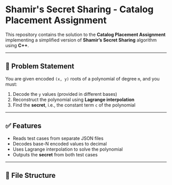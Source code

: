 # Shamir's Secret Sharing - Catalog Placement Assignment

This repository contains the solution to the **Catalog Placement Assignment** implementing a simplified version of **Shamir’s Secret Sharing** algorithm using **C++**.

---

## 📌 Problem Statement

You are given encoded `(x, y)` roots of a polynomial of degree `m`, and you must:

1. Decode the `y` values (provided in different bases)
2. Reconstruct the polynomial using **Lagrange interpolation**
3. Find the **secret**, i.e., the constant term `c` of the polynomial

---

## ✅ Features

- Reads test cases from separate JSON files
- Decodes base-N encoded values to decimal
- Uses Lagrange interpolation to solve the polynomial
- Outputs the **secret** from both test cases

---

## 📂 File Structure

